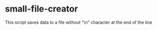 # small-file-creator
This script saves data to a file without "\n" character at the end of the line
